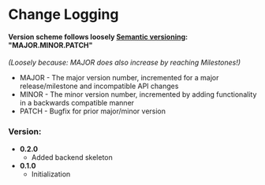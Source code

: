 # Change Logging

#### Version scheme follows loosely [Semantic versioning](https://semver.org/):  "MAJOR.MINOR.PATCH"
_(Loosely because: MAJOR does also increase by reaching Milestones!)_

+ MAJOR - The major version number, incremented for a major release/milestone and incompatible API changes
+ MINOR - The minor version number, incremented by adding functionality in a backwards compatible manner
+ PATCH - Bugfix for prior major/minor version

### Version:
- **0.2.0**
  - Added backend skeleton
- **0.1.0**
  - Initialization
